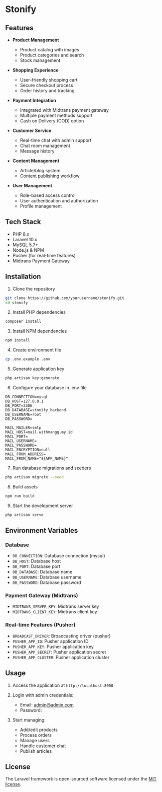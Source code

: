 # Stonify

## Features

- **Product Management**
  - Product catalog with images
  - Product categories and search
  - Stock management
  
- **Shopping Experience**
  - User-friendly shopping cart
  - Secure checkout process
  - Order history and tracking
  
- **Payment Integration**
  - Integrated with Midtrans payment gateway
  - Multiple payment methods support
  - Cash on Delivery (COD) option
  
- **Customer Service**
  - Real-time chat with admin support
  - Chat room management
  - Message history
  
- **Content Management**
  - Article/blog system
  - Content publishing workflow
  
- **User Management**
  - Role-based access control
  - User authentication and authorization
  - Profile management

## Tech Stack

- PHP 8.x
- Laravel 10.x
- MySQL 5.7+
- Node.js & NPM
- Pusher (for real-time features)
- Midtrans Payment Gateway


## Installation

1. Clone the repository
```bash
git clone https://github.com/yourusername/stonify.git
cd stonify
```

2. Install PHP dependencies
```bash
composer install
```

3. Install NPM dependencies
```bash
npm install
```

4. Create environment file
```bash
cp .env.example .env
```

5. Generate application key
```bash
php artisan key:generate
```

6. Configure your database in .env file
```env
DB_CONNECTION=mysql
DB_HOST=127.0.0.1
DB_PORT=3306
DB_DATABASE=stonify_backend
DB_USERNAME=root
DB_PASSWORD=

MAIL_MAILER=smtp
MAIL_HOST=mail.withmangg.my.id
MAIL_PORT=
MAIL_USERNAME=
MAIL_PASSWORD=
MAIL_ENCRYPTION=null
MAIL_FROM_ADDRESS=
MAIL_FROM_NAME="${APP_NAME}"
```

7. Run database migrations and seeders
```bash
php artisan migrate --seed
```

8. Build assets
```bash
npm run build
```

9. Start the development server
```bash
php artisan serve
```

## Environment Variables


### Database
- `DB_CONNECTION`: Database connection (mysql)
- `DB_HOST`: Database host
- `DB_PORT`: Database port
- `DB_DATABASE`: Database name
- `DB_USERNAME`: Database username
- `DB_PASSWORD`: Database password

### Payment Gateway (Midtrans)
- `MIDTRANS_SERVER_KEY`: Midtrans server key
- `MIDTRANS_CLIENT_KEY`: Midtrans client key

### Real-time Features (Pusher)
- `BROADCAST_DRIVER`: Broadcasting driver (pusher)
- `PUSHER_APP_ID`: Pusher application ID
- `PUSHER_APP_KEY`: Pusher application key
- `PUSHER_APP_SECRET`: Pusher application secret
- `PUSHER_APP_CLUSTER`: Pusher application cluster

## Usage

1. Access the application at `http://localhost:8000`
2. Login with admin credentials:
   - Email: admin@admin.com
   - Password: 

3. Start managing:
   - Add/edit products
   - Process orders
   - Manage users
   - Handle customer chat
   - Publish articles

## License

The Laravel framework is open-sourced software licensed under the [MIT license](https://opensource.org/licenses/MIT).
